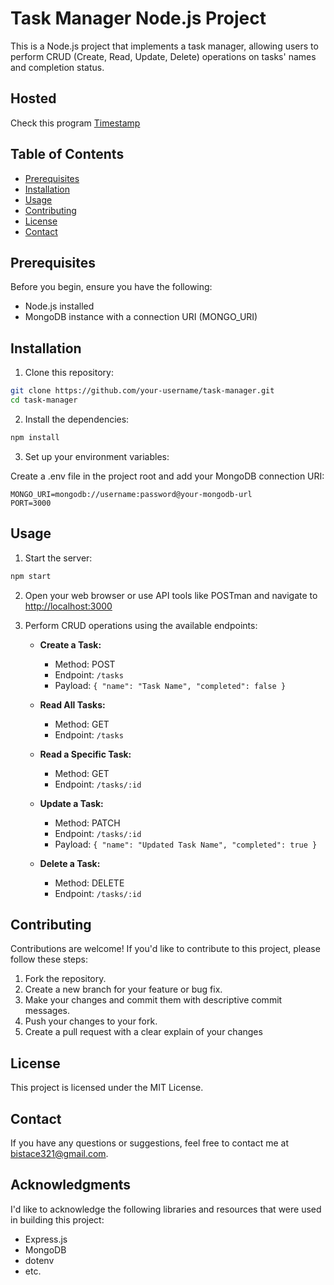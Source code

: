 # Task Manager Node.js Project

This is a Node.js project that implements a task manager, allowing users to perform CRUD (Create, Read, Update, Delete) operations on tasks' names and completion status.

## Hosted
Check this program
[Timestamp](https://task-manager-node-bag4.onrender.com)

## Table of Contents
- [Prerequisites](#prerequisites)
- [Installation](#installation)
- [Usage](#usage)
- [Contributing](#contributing)
- [License](#license)
- [Contact](#contact)
## Prerequisites

Before you begin, ensure you have the following:

- Node.js installed
- MongoDB instance with a connection URI (MONGO_URI)

## Installation

1. Clone this repository:

```bash
git clone https://github.com/your-username/task-manager.git
cd task-manager
```

2. Install the dependencies:

```bash
npm install
```

3. Set up your environment variables:

Create a .env file in the project root and add your MongoDB connection URI:

```env
MONGO_URI=mongodb://username:password@your-mongodb-url
PORT=3000
```

## Usage
1. Start the server:

```bash
npm start
```
2. Open your web browser or use API tools like POSTman and navigate to
[http://localhost:3000](http://127.0.0.1:3000)

3. Perform CRUD operations using the available endpoints:
   - **Create a Task:**
   
     - Method: POST
     - Endpoint: `/tasks`
     - Payload: `{ "name": "Task Name", "completed": false }`

   - **Read All Tasks:**
   
     - Method: GET
     - Endpoint: `/tasks`

   - **Read a Specific Task:**
   
     - Method: GET
     - Endpoint: `/tasks/:id`

   - **Update a Task:**
   
     - Method: PATCH
     - Endpoint: `/tasks/:id`
     - Payload: `{ "name": "Updated Task Name", "completed": true }`

   - **Delete a Task:**
   
     - Method: DELETE
     - Endpoint: `/tasks/:id`

## Contributing

Contributions are welcome! If you'd like to contribute to this project, please follow these steps:

1. Fork the repository.
2. Create a new branch for your feature or bug fix.
3. Make your changes and commit them with descriptive commit messages.
4. Push your changes to your fork.
5. Create a pull request with a clear explain of your changes

## License

This project is licensed under the MIT License.

## Contact

If you have any questions or suggestions, feel free to contact me at 
bistace321@gmail.com.

## Acknowledgments

I'd like to acknowledge the following libraries and resources that were used in building this project:

- Express.js
- MongoDB
- dotenv
- etc.